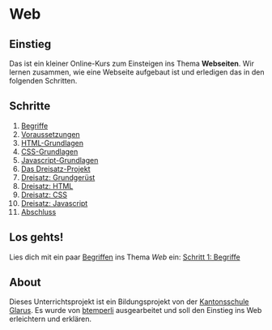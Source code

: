 # Web

## Einstieg

Das ist ein kleiner Online-Kurs zum Einsteigen ins Thema **Webseiten**.
Wir lernen zusammen, wie eine Webseite aufgebaut ist und erledigen das in den folgenden Schritten.

## Schritte

1. [Begriffe][1]
1. [Voraussetzungen][2]
1. [HTML-Grundlagen][3]
1. [CSS-Grundlagen][4]
1. [Javascript-Grundlagen][5]
1. [Das Dreisatz-Projekt][6]
1. [Dreisatz: Grundgerüst][7]
1. [Dreisatz: HTML][8]
1. [Dreisatz: CSS][9]
1. [Dreisatz: Javascript][10]
1. [Abschluss][11]

## Los gehts!

Lies dich mit ein paar [Begriffen][1] ins Thema *Web* ein: [Schritt 1: Begriffe][1]

## About

Dieses Unterrichtsprojekt ist ein Bildungsprojekt von der [Kantonsschule Glarus](https://www.kanti-glarus.ch).
Es wurde von [btemperli](https://github.com/btemperli) ausgearbeitet und soll den Einstieg ins Web erleichtern und erklären.


[1]: /step-by-step/01-Begriffe.md
[2]: /step-by-step/02-Voraussetzungen.md
[3]: /step-by-step/03-HTML-Grundlagen.md
[4]: /step-by-step/04-CSS-Grundlagen.md
[5]: /step-by-step/05-Javascript-Grundlagen.md
[6]: /step-by-step/06-Projektanleitung.md
[7]: /step-by-step/07-Grundgeruest.md
[8]: /step-by-step/08-Dreisatz-HTML.md
[9]: /step-by-step/09-Dreisatz-CSS.md
[10]: /step-by-step/10-Dreisatz-JS.md
[11]: /step-by-step/11-Abschluss.md